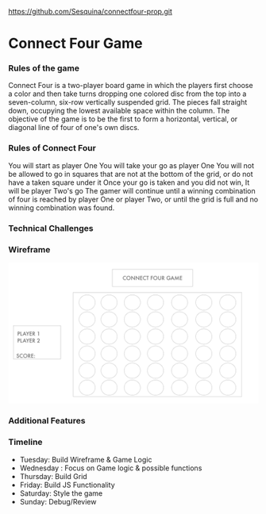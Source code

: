 https://github.com/Sesquina/connectfour-prop.git

# Connect Four Game

### Rules of the game
Connect Four is a two-player board game in which the players first choose a color and then take turns dropping one colored disc from the top into a seven-column, six-row vertically suspended grid. The pieces fall straight down, occupying the lowest available space within the column. The objective of the game is to be the first to form a horizontal, vertical, or diagonal line of four of one's own discs.


### Rules of Connect Four
You will start as player One
You will take your go as player One
You will not be allowed to go in squares that are not at the bottom of the grid, or do not have a taken square under it
Once your go is taken and you did not win, It will be player Two's go
The gamer will continue until a winning combination of four is reached by player One or player Two, or until the grid is full and no winning combination was found.

### Technical Challenges



### Wireframe
![](./assets/wireframe.jpg)


### Additional Features 


### Timeline 

- Tuesday: Build Wireframe & Game Logic
- Wednesday : Focus on Game logic & possible functions
- Thursday: Build Grid
- Friday: Build JS Functionality
- Saturday: Style the game
- Sunday: Debug/Review